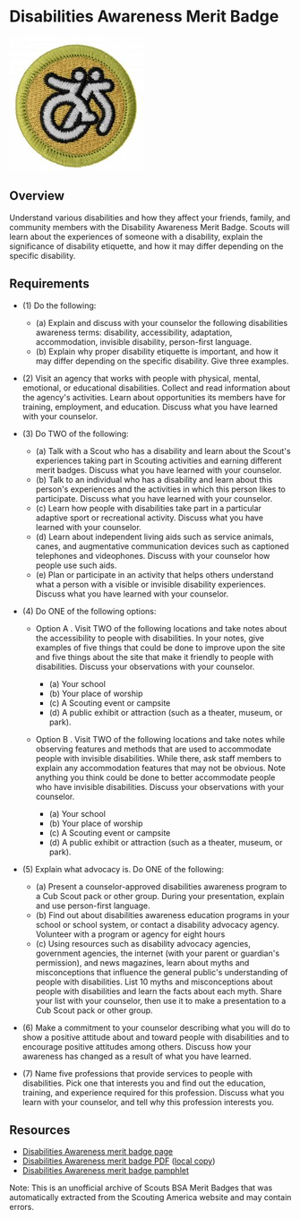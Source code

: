 

# Disabilities Awareness Merit Badge

![Disabilities Awareness Merit Badge](images/disabilities-awareness-merit-badge.jpg)

## Overview



Understand various disabilities and how they affect your friends, family, and community members with the Disability Awareness Merit Badge. Scouts will learn about the experiences of someone with a disability, explain the significance of disability etiquette, and how it may differ depending on the specific disability.

## Requirements

* (1) Do the following:
    * (a) Explain and discuss with your counselor the following disabilities awareness terms: disability, accessibility, adaptation, accommodation, invisible disability, person-first language.
    * (b) Explain why proper disability etiquette is important, and how it may differ depending on the specific disability. Give three examples.


* (2) Visit an agency that works with people with physical, mental, emotional, or educational disabilities. Collect and read information about the agency's activities. Learn about opportunities its members have for training, employment, and education. Discuss what you have learned with your counselor.
* (3) Do TWO of the following:
    * (a) Talk with a Scout who has a disability and learn about the Scout's experiences taking part in Scouting activities and earning different merit badges. Discuss what you have learned with your counselor.
    * (b) Talk to an individual who has a disability and learn about this person's experiences and the activities in which this person likes to participate. Discuss what you have learned with your counselor.
    * (c) Learn how people with disabilities take part in a particular adaptive sport or recreational activity. Discuss what you have learned with your counselor.
    * (d) Learn about independent living aids such as service animals, canes, and augmentative communication devices such as captioned telephones and videophones. Discuss with your counselor how people use such aids.
    * (e) Plan or participate in an activity that helps others understand what a person with a visible or invisible disability experiences. Discuss what you have learned with your counselor.


* (4) Do ONE of the following options:
    * Option A . Visit TWO of the following locations and take notes about the accessibility to people with disabilities. In your notes, give examples of five things that could be done to improve upon the site and five things about the site that make it friendly to people with disabilities. Discuss your observations with your counselor.
        * (a) Your school
        * (b) Your place of worship
        * (c) A Scouting event or campsite
        * (d) A public exhibit or attraction (such as a theater, museum, or park).


    * Option B . Visit TWO of the following locations and take notes while observing features and methods that are used to accommodate people with invisible disabilities. While there, ask staff members to explain any accommodation features that may not be obvious. Note anything you think could be done to better accommodate people who have invisible disabilities. Discuss your observations with your counselor.
        * (a) Your school
        * (b) Your place of worship
        * (c) A Scouting event or campsite
        * (d) A public exhibit or attraction (such as a theater, museum, or park).




* (5) Explain what advocacy is. Do ONE of the following:
    * (a) Present a counselor-approved disabilities awareness program to a Cub Scout pack or other group. During your presentation, explain and use person-first language.
    * (b) Find out about disabilities awareness education programs in your school or school system, or contact a disability advocacy agency. Volunteer with a program or agency for eight hours
    * (c) Using resources such as disability advocacy agencies, government agencies, the internet (with your parent or guardian's permission), and news magazines, learn about myths and misconceptions that influence the general public's understanding of people with disabilities. List 10 myths and misconceptions about people with disabilities and learn the facts about each myth. Share your list with your counselor, then use it to make a presentation to a Cub Scout pack or other group.


* (6) Make a commitment to your counselor describing what you will do to show a positive attitude about and toward people with disabilities and to encourage positive attitudes among others. Discuss how your awareness has changed as a result of what you have learned.
* (7) Name five professions that provide services to people with disabilities. Pick one that interests you and find out the education, training, and experience required for this profession. Discuss what you learn with your counselor, and tell why this profession interests you.


## Resources

- [Disabilities Awareness merit badge page](https://www.scouting.org/merit-badges/disabilities-awareness/)
- [Disabilities Awareness merit badge PDF](https://filestore.scouting.org/filestore/Merit_Badge_ReqandRes/Pamphlets/Disabilities%20Awareness_2021.pdf) ([local copy](files/disabilities-awareness-merit-badge.pdf))
- [Disabilities Awareness merit badge pamphlet](https://www.scoutshop.org/disabilities-awareness-merit-badge-pamphlet-655705.html)

Note: This is an unofficial archive of Scouts BSA Merit Badges that was automatically extracted from the Scouting America website and may contain errors.